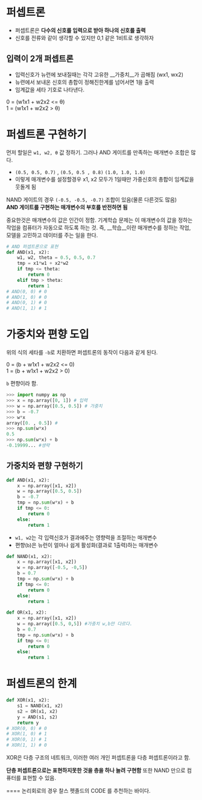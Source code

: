 # 퍼셉트론

- 퍼셉트론은 __다수의 신호를 입력으로 받아 하나의 신호를 출력__
- 신호를 전류와 같이 생각할 수 있지만 0,1 같은 1비트로 생각하자
## 입력이 2개 퍼셉트론
- 입력신호가 뉴런에 보내질때는 각각 고유한 __가중치__가 곱해짐 (wx1, wx2)
- 뉴련에서 보내온 신호의 총합이 정해진한계를 넘어서면 1을 출력
- 임계값을 세타 기호로 나타낸다.

0 = (w1x1 + w2x2 <= θ) <br>
1 = (w1x1 + w2x2 > θ)
 
# 퍼셉트론 구현하기
먼저 할일은 `w1, w2, θ` 값 정하기. 그러나 AND 게이트를 만족하는 매개변수 조합은 많다.

- `(0.5, 0.5, 0.7)` , `(0.5, 0.5 , 0.8)` `(1.0, 1.0, 1.0)`
- 이렇게 매개변수를 설정할경우 x1, x2 모두가 1일때만 가중신호의 총합이 임계값을 웃돌게 됨

NAND 게이트의 경우 `(-0.5, -0.5, -0.7)` 조합이 있음(물론 다른것도 많음) <br>
__AND 게이트를 구현하는 매개변수의 부호를 반전하면 됨__ 

중요한것은 매개변수의 값은 인간이 정함. 기계학습 문제는 이 매개변수의 값을 정하는 작업을 컴퓨터가 자동으로 하도록 하는 것.
즉, __학습__이란 매개변수를 정하는 작업, 모델을 고민하고 데이터를 주는 일을 한다.

```python
# AND 퍼셉트론으로 표현
def AND(x1, x2):
    w1, w2, theta = 0.5, 0.5, 0.7
    tmp = x1*w1 + x2*w2
    if tmp <= theta:
        return 0
    elif tmp > theta:
        return 1
# AND(0, 0) # 0
# AND(1, 0) # 0
# AND(0, 1) # 0
# AND(1, 1) # 1
```

# 가중치와 편향 도입

위의 식의 세타를 `-b`로 치환하면 퍼셉트론의 동작이 다음과 같게 된다.

0 = (b + w1x1 + w2x2 <= 0) <br>
1 = (b + w1x1 + w2x2 > 0)

`b` 편향이라 함. 
 
 ```python
>>> import numpy as np
>>> x = np.array([0, 1]) # 입력
>>> w = np.array([0.5, 0.5]) # 가중치
>>> b = -0.7
>>> w*x
array([0. , 0.5]) # 
>>> np.sum(w*x)
0.5
>>> np.sum(w*x) + b
-0.19999... #생략
```

## 가중치와 편향 구현하기

```python
def AND(x1, x2):
    x = np.array([x1, x2])
    w = np.array([0.5, 0.5])
    b = -0.7
    tmp = np.sum(w*x) + b
    if tmp <= 0:
        return 0
    else:
        return 1
```
- `w1, w2`는 각 입력신호가 결과에주는 영향력을 조절하는 매개변수 
- 편향(`b`)은 뉴런이 얼마나 쉽게 활성화(결과로 1출력)하는 매개변수

```python
def NAND(x1, x2):
    x = np.array([x1, x2])
    w = np.array([-0.5, -0,5])
    b = 0.7
    tmp = np.sum(w*x) + b
    if tmp <= 0:
        return 0
    else:
        return 1
        
def OR(x1, x2):
    x = np.array([x1, x2])
    w = np.array([0.5, 0,5]) #가중치 w,b만 다르다.
    b = 0.7
    tmp = np.sum(w*x) + b
    if tmp <= 0:
        return 0
    else:
        return 1

```

# 퍼셉트론의 한계

```python
def XOR(x1, x2):
    s1 = NAND(x1, x2)
    s2 = OR(x1, x2)
    y = AND(s1, s2)
    return y
# XOR(0, 0) # 0
# XOR(1, 0) # 1
# XOR(0, 1) # 1
# XOR(1, 1) # 0
```
XOR은 다층 구조의 네트워크, 이러한 여러 개인 퍼셉트론을 다층 퍼셉트론이라고 함.

__단층 퍼셉트론으로는 표현하지못한 것을 층을 하나 늘려 구현함__ 
또한 NAND 만으로 컴퓨터를 표현할 수 있음.

====
논리회로의 경우 찰스 펫졸드의 CODE 를 추천하는 바이다. 
